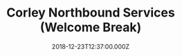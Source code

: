 ---
date: 2018-12-23T12:37:00.000Z
title: Corley Northbound Services (Welcome Break)
latitude: 52.47101015013874
longitude: -1.5466750575302057
url: http://www.welcomebreak.co.uk
category: checkin
---